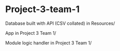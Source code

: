 # Project-3-team-1
Database built with API (CSV collated) in Resources/

App in Project 3 Team 1/

Module logic handler in Project 3 Team 1/